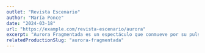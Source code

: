 ```yaml
---
outlet: "Revista Escenario"
author: "María Ponce"
date: "2024-03-18"
url: "https://example.com/revista-escenario/aurora"
excerpt: "Aurora Fragmentada es un espectáculo que conmueve por su pulso cinematográfico y su delicadeza corporal."
relatedProductionSlug: "aurora-fragmentada"
---
```

